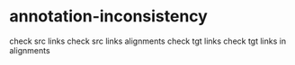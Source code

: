 # annotation-inconsistency

check src links
check src links alignments
check tgt links
check tgt links in alignments

